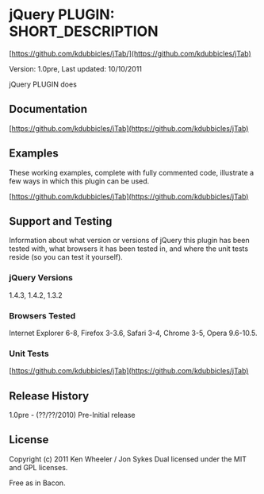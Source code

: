 # jQuery PLUGIN: SHORT_DESCRIPTION #
[https://github.com/kdubbicles/jTab/](https://github.com/kdubbicles/jTab)

Version: 1.0pre, Last updated: 10/10/2011

jQuery PLUGIN does 


## Documentation ##
[https://github.com/kdubbicles/jTab](https://github.com/kdubbicles/jTab)


## Examples ##
These working examples, complete with fully commented code, illustrate a few
ways in which this plugin can be used.

[https://github.com/kdubbicles/jTab](https://github.com/kdubbicles/jTab)  

## Support and Testing ##
Information about what version or versions of jQuery this plugin has been
tested with, what browsers it has been tested in, and where the unit tests
reside (so you can test it yourself).

### jQuery Versions ###
1.4.3, 1.4.2, 1.3.2

### Browsers Tested ###
Internet Explorer 6-8, Firefox 3-3.6, Safari 3-4, Chrome 3-5, Opera 9.6-10.5.

### Unit Tests ###
[https://github.com/kdubbicles/jTab](https://github.com/kdubbicles/jTab)


## Release History ##

1.0pre   - (??/??/2010) Pre-Initial release


## License ##
Copyright (c) 2011 Ken Wheeler / Jon Sykes
Dual licensed under the MIT and GPL licenses.

Free as in Bacon.
